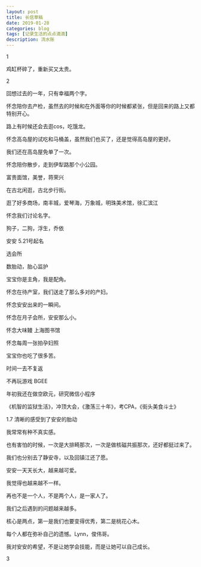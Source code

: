 ```yaml
---
layout: post
title: 长信草稿
date: 2019-01-28
categories: blog
tags: [记录生活的点点滴滴]
description: 流水账
---
```


1 

鸡缸杯碎了，重新买又太贵。

2

回想过去的一年，只有幸福两个字。

怀念陪你去产检，虽然去的时候和在外面等你的时候都紧张，但是回来的路上又都特别开心。

路上有时候还会去逛cos，吃饿龙。

怀念高岛屋的试吃和马桶盖，虽然我们也买了，还是觉得高岛屋的更好。

我们还在高岛屋免单了一次。

怀念陪你散步，走到伊犁路那个小公园。

富贵面馆，美誉，蒋荣兴

在古北闲逛，古北步行街。

逛了好多商场，南丰城，爱琴海，万象城，明珠美术馆，徐汇滨江

怀念我们讨论名字。

狗子，二狗，浮生，乔依

安安 5.21号起名

选会所

数胎动，胎心监护

宝宝你是主角，我是配角。

怀念在待产室，我们送走了那么多对的产妇。

怀念安安出来的一瞬间。

怀念在月子会所，安安那么小。

怀念大味鳗 上海图书馆

怀念每周一张拍孕妇照

宝宝你也吃了很多苦。

时间一去不复返

不再玩游戏 BGEE

年初我还在做空欧元，研究微信小程序

《机智的监狱生活》，冲顶大会，《激荡三十年》，考CPA，《街头美食斗士》

1.7 清晰的感受到了安安的胎动

我常常有种不真实感。

也有害怕的时候，一次是大排畸那次，一次是做核磁共振那次，还好都挺过来了。

我们也分别去了静安寺，以及回镇江还了愿。

安安一天天长大，越来越可爱。

我觉得也越来越不一样。

再也不是一个人，不是两个人，是一家人了。

我们之后遇到的问题越来越多。

核心是两点，第一是我们也要变得优秀，第二是桃花心木。

每个人都在弥补自己的遗憾。Lynn，俊伟哥。

我对安安的希望，不是让她学会技能，而是让她可以自己成长。

3









